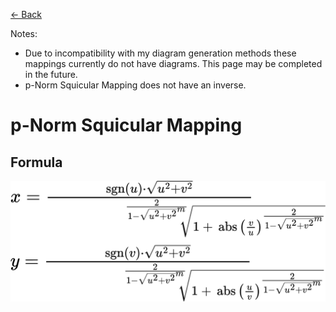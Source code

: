[<- Back](../mappings_index.md)

Notes: 
- Due to incompatibility with my diagram generation methods these mappings currently do not have diagrams. This page may be completed in the future.
- p-Norm Squicular Mapping does not have an inverse.

# p-Norm Squicular Mapping

## Formula
![](./images/formulas/p_norm_squircular_mapping_formula.png)
